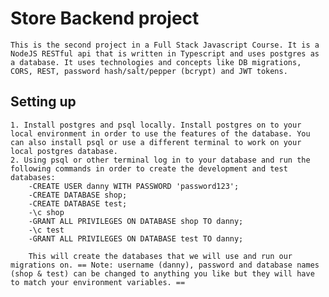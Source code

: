 # Store  Backend project

    This is the second project in a Full Stack Javascript Course. It is a NodeJS RESTful api that is written in Typescript and uses postgres as a database. It uses technologies and concepts like DB migrations, CORS, REST, password hash/salt/pepper (bcrypt) and JWT tokens. 

## Setting up

    1. Install postgres and psql locally. Install postgres on to your local environment in order to use the features of the database. You can also install psql or use a different terminal to work on your local postgres database.
    2. Using psql or other terminal log in to your database and run the following commands in order to create the development and test databases:
        -CREATE USER danny WITH PASSWORD 'password123';
        -CREATE DATABASE shop;
        -CREATE DATABASE test;
        -\c shop
        -GRANT ALL PRIVILEGES ON DATABASE shop TO danny;
        -\c test
        -GRANT ALL PRIVILEGES ON DATABASE test TO danny;

        This will create the databases that we will use and run our migrations on. == Note: username (danny), password and database names (shop & test) can be changed to anything you like but they will have to match your environment variables. ==

